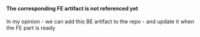 #### The corresponding FE artifact is not referenced yet
In my opinion - we can add this BE artifact to the repo - and update it when the FE part is ready